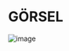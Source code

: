 # GÖRSEL
![image](https://github.com/user-attachments/assets/093280e8-935b-4e1d-ae4e-fffa80c6f1f1)  

